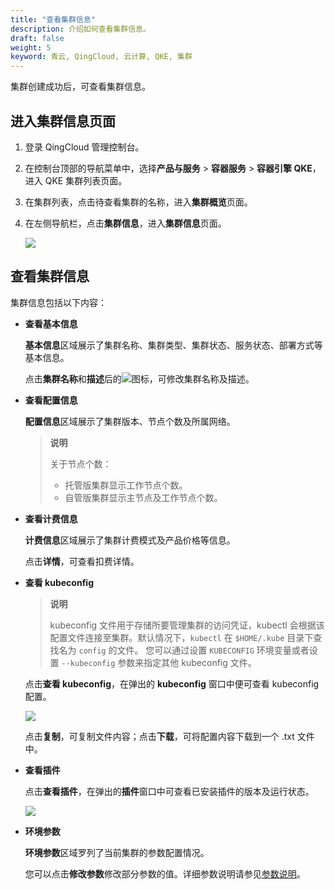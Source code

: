 ```yaml
---
title: "查看集群信息"
description: 介绍如何查看集群信息。
draft: false
weight: 5
keyword: 青云, QingCloud, 云计算, QKE, 集群
---
```


集群创建成功后，可查看集群信息。

## 进入集群信息页面

1. 登录 QingCloud 管理控制台。

2. 在控制台顶部的导航菜单中，选择**产品与服务** > **容器服务** > **容器引擎 QKE**，进入 QKE 集群列表页面。

3. 在集群列表，点击待查看集群的名称，进入**集群概览**页面。

4. 在左侧导航栏，点击**集群信息**，进入**集群信息**页面。

   <img src="../../../_images/cluster_detail_info.png" />

## 查看集群信息

集群信息包括以下内容：

- **查看基本信息**

  **基本信息**区域展示了集群名称、集群类型、集群状态、服务状态、部署方式等基本信息。

  点击**集群名称**和**描述**后的<img src="../../../_images/edit_icon.png"/>图标，可修改集群名称及描述。

- **查看配置信息**

  **配置信息**区域展示了集群版本、节点个数及所属网络。

  > **说明**
  >
  > 关于节点个数：
  >
  > - 托管版集群显示工作节点个数。
  > - 自管版集群显示主节点及工作节点个数。

- **查看计费信息**

  **计费信息**区域展示了集群计费模式及产品价格等信息。

  点击**详情**，可查看扣费详情。

- **查看 kubeconfig**

  > **说明**
  >
  > kubeconfig 文件用于存储所要管理集群的访问凭证，kubectl 会根据该配置文件连接至集群。默认情况下，`kubectl` 在 `$HOME/.kube` 目录下查找名为 `config` 的文件。 您可以通过设置 `KUBECONFIG` 环境变量或者设置 `--kubeconfig` 参数来指定其他 kubeconfig 文件。

  点击**查看 kubeconfig**，在弹出的 **kubeconfig** 窗口中便可查看 kubeconfig 配置。

  ![](../../../_images/kubeconfig_file.png)

  点击**复制**，可复制文件内容；点击**下载**，可将配置内容下载到一个 .txt 文件中。

- **查看插件**

  点击**查看插件**，在弹出的**插件**窗口中可查看已安装插件的版本及运行状态。

  ![](../../../_images/view_plugin.png)

- **环境参数**

  **环境参数**区域罗列了当前集群的参数配置情况。

  您可以点击**修改参数**修改部分参数的值。详细参数说明请参见[参数说明](../paras_cfg/#参数说明)。



